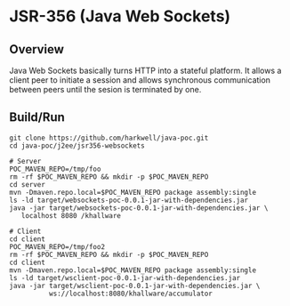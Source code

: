 JSR-356 (Java Web Sockets)
=================
Overview
---------------
Java Web Sockets basically turns HTTP into a stateful platform.  It allows
a client peer to initiate a session and allows synchronous communication
between peers until the sesion is terminated by one.

Build/Run
---------------

```shell
git clone https://github.com/harkwell/java-poc.git
cd java-poc/j2ee/jsr356-websockets

# Server
POC_MAVEN_REPO=/tmp/foo
rm -rf $POC_MAVEN_REPO && mkdir -p $POC_MAVEN_REPO
cd server
mvn -Dmaven.repo.local=$POC_MAVEN_REPO package assembly:single
ls -ld target/websockets-poc-0.0.1-jar-with-dependencies.jar
java -jar target/websockets-poc-0.0.1-jar-with-dependencies.jar \
   localhost 8080 /khallware

# Client
cd client
POC_MAVEN_REPO=/tmp/foo2
rm -rf $POC_MAVEN_REPO && mkdir -p $POC_MAVEN_REPO
cd client
mvn -Dmaven.repo.local=$POC_MAVEN_REPO package assembly:single
ls -ld target/wsclient-poc-0.0.1-jar-with-dependencies.jar
java -jar target/wsclient-poc-0.0.1-jar-with-dependencies.jar \
          ws://localhost:8080/khallware/accumulator
```

